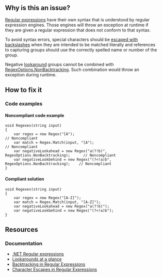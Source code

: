 ## Why is this an issue?

[Regular expressions](https://learn.microsoft.com/en-us/dotnet/standard/base-types/regular-expressions) have their own syntax that is
understood by regular expression engines. Those engines will throw an exception at runtime if they are given a regular expression that does not
conform to that syntax.

To avoid syntax errors, special characters should be [escaped with backslashes](https://learn.microsoft.com/en-us/dotnet/standard/base-types/character-escapes-in-regular-expressions) when they
are intended to be matched literally and references to capturing groups should use the correctly spelled name or number of the group.

Negative [lookaround](https://learn.microsoft.com/en-us/dotnet/standard/base-types/regular-expression-language-quick-reference#lookarounds-at-a-glance)
groups cannot be combined with [RegexOptions.NonBacktracking](https://learn.microsoft.com/en-us/dotnet/standard/base-types/backtracking-in-regular-expressions). Such
combination would throw an exception during runtime.

## How to fix it

### Code examples

#### Noncompliant code example

    void Regexes(string input)
    {
        var regex = new Regex("[A");                                                    // Noncompliant
        var match = Regex.Match(input, "[A");                                           // Noncompliant
        var negativeLookahead = new Regex("a(?!b)", RegexOptions.NonBacktracking);      // Noncompliant
        var negativeLookbehind = new Regex("(?<!a)b", RegexOptions.NonBacktracking);    // Noncompliant
    }

#### Compliant solution

    void Regexes(string input)
    {
        var regex = new Regex("[A-Z]");
        var match = Regex.Match(input, "[A-Z]");
        var negativeLookahead = new Regex("a(?!b)");
        var negativeLookbehind = new Regex("(?<!a)b");
    }

## Resources

### Documentation

-   [.NET Regular expressions](https://learn.microsoft.com/en-us/dotnet/standard/base-types/regular-expressions)
-   [Lookarounds
  at a glance](https://learn.microsoft.com/en-us/dotnet/standard/base-types/regular-expression-language-quick-reference#lookarounds-at-a-glance)
-   [Backtracking in Regular
  Expressions](https://learn.microsoft.com/en-us/dotnet/standard/base-types/backtracking-in-regular-expressions)
-   [Character Escapes in Regular
  Expressions](https://learn.microsoft.com/en-us/dotnet/standard/base-types/character-escapes-in-regular-expressions)